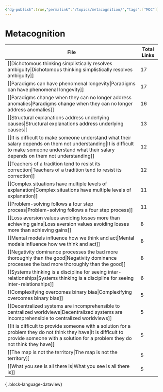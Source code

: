```yaml
---
{"dg-publish":true,"permalink":"/topics/metacognition/","tags":["MOC"]}
---
```


# Metacognition

| File                                                                                                                                                                                                  | Total Links |
| ----------------------------------------------------------------------------------------------------------------------------------------------------------------------------------------------------- | ----------- |
| [[Dichotomous thinking simplistically resolves ambiguity\|Dichotomous thinking simplistically resolves ambiguity]]                                                                                 | 17          |
| [[Paradigms can have phenomenal longevity\|Paradigms can have phenomenal longevity]]                                                                                                               | 17          |
| [[Paradigms change when they can no longer address anomalies\|Paradigms change when they can no longer address anomalies]]                                                                         | 16          |
| [[Structural explanations address underlying causes\|Structural explanations address underlying causes]]                                                                                           | 13          |
| [[It is difficult to make someone understand what their salary depends on them not understanding\|It is difficult to make someone understand what their salary depends on them not understanding]] | 12          |
| [[Teachers of a tradition tend to resist its correction\|Teachers of a tradition tend to resist its correction]]                                                                                   | 12          |
| [[Complex situations have multiple levels of explanation\|Complex situations have multiple levels of explanation]]                                                                                 | 11          |
| [[Problem-solving follows a four step process\|Problem-solving follows a four step process]]                                                                                                       | 11          |
| [[Loss aversion values avoiding losses more than achieving gains\|Loss aversion values avoiding losses more than achieving gains]]                                                                 | 8           |
| [[Mental models influence how we think and act\|Mental models influence how we think and act]]                                                                                                     | 8           |
| [[Negativity dominance processes the bad more thoroughly than the good\|Negativity dominance processes the bad more thoroughly than the good]]                                                     | 8           |
| [[Systems thinking is a discipline for seeing inter-relationships\|Systems thinking is a discipline for seeing inter-relationships]]                                                               | 6           |
| [[Complexifying overcomes binary bias\|Complexifying overcomes binary bias]]                                                                                                                       | 5           |
| [[Decentralized systems are incomprehensible to centralized worldviews\|Decentralized systems are incomprehensible to centralized worldviews]]                                                     | 5           |
| [[It is difficult to provide someone with a solution for a problem they do not think they have\|It is difficult to provide someone with a solution for a problem they do not think they have]]     | 5           |
| [[The map is not the territory\|The map is not the territory]]                                                                                                                                     | 5           |
| [[What you see is all there is\|What you see is all there is]]                                                                                                                                     | 5           |

{ .block-language-dataview}
